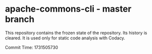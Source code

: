 # apache-commons-cli - master branch

This repository contains the frozen state of the repository.
Its history is cleared. It is used only for static code
analysis with Codacy.

Commit Time: 1731505730